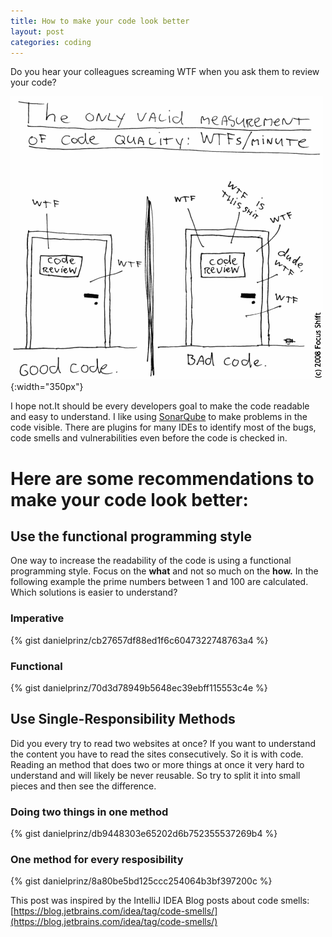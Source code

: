 ```yaml
---
title: How to make your code look better
layout: post
categories: coding
---
```


Do you hear your colleagues screaming WTF when you ask them to review your code?

![wtfs](/img/2017-10-01-how-to-remove-code-smells/amout_of_wtfs.png){:width="350px"}

I hope not.It should be every developers goal to make the code readable and easy to understand. I like using [SonarQube](https://www.sonarqube.org/) to make problems in the code visible. There are plugins for many IDEs to identify most of the bugs, code smells and vulnerabilities even before the code is checked in.  

# Here are some recommendations to make your code look better:
## Use the functional programming style
One way to increase the readability of the code is using a functional programming style. Focus on the **what** and not so much on the **how.** In the following example the prime numbers between 1 and 100 are calculated. Which solutions is easier to understand?

### Imperative
{% gist danielprinz/cb27657df88ed1f6c6047322748763a4 %}

### Functional
{% gist danielprinz/70d3d78949b5648ec39ebff115553c4e %}

## Use Single-Responsibility Methods
Did you every try to read two websites at once? If you want to understand the content you have to read the sites consecutively. So it is with code. Reading an method that does two or more things at once it very hard to understand and will likely be never reusable. So try to split it into small pieces and then see the difference.

### Doing two things in one method
{% gist danielprinz/db9448303e65202d6b752355537269b4 %}

### One method for every resposibility
{% gist danielprinz/8a80be5bd125ccc254064b3bf397200c %}


This post was inspired by the IntelliJ IDEA Blog posts about code smells: [https://blog.jetbrains.com/idea/tag/code-smells/](https://blog.jetbrains.com/idea/tag/code-smells/)
